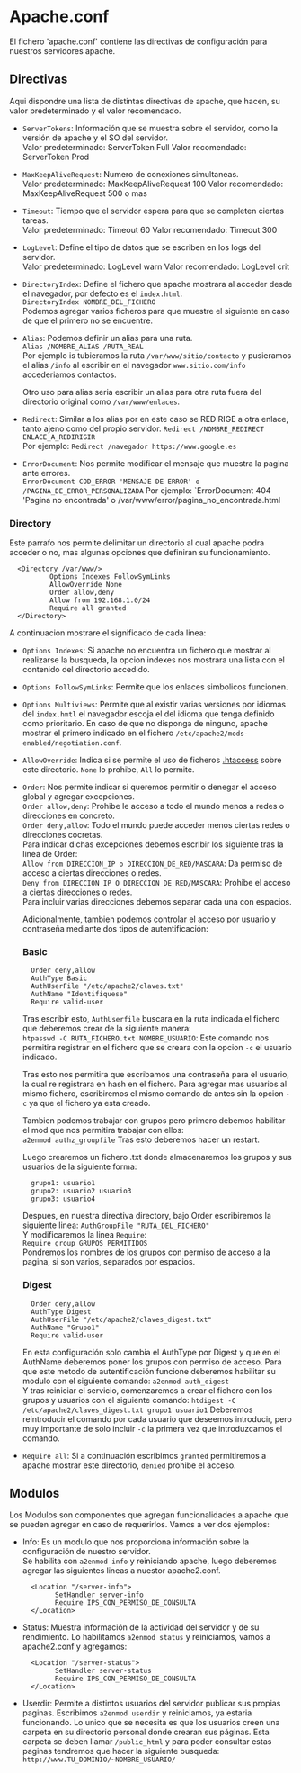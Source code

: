 # Apache.conf
El fichero 'apache.conf' contiene las directivas de configuración para nuestros servidores apache.

## Directivas
Aqui dispondre una lista de distintas directivas de apache, que hacen, su valor predeterminado y el valor recomendado.  
- `ServerTokens`: Información que se muestra sobre el servidor, como la versión de apache y el SO del servidor.  
      Valor predeterminado: ServerToken Full
      Valor recomendado: ServerToken Prod
  
- `MaxKeepAliveRequest`: Numero de conexiones simultaneas.  
      Valor predeterminado: MaxKeepAliveRequest 100
      Valor recomendado: MaxKeepAliveRequest 500 o mas
  
- `Timeout`: Tiempo que el servidor espera para que se completen ciertas tareas.  
      Valor predeterminado: Timeout 60
      Valor recomendado: Timeout 300
  
- `LogLevel`: Define el tipo de datos que se escriben en los logs del servidor.  
      Valor predeterminado: LogLevel warn
      Valor recomendado: LogLevel crit

- `DirectoryIndex`: Define el fichero que apache mostrara al acceder desde el navegador, por defecto es el `index.html`.  
      `DirectoryIndex NOMBRE_DEL_FICHERO`  
  Podemos agregar varios ficheros para que muestre el siguiente en caso de que el primero no se encuentre.

- `Alias`: Podemos definir un alias para una ruta.  
      `Alias /NOMBRE_ALIAS /RUTA_REAL`  
  Por ejemplo is tubieramos la ruta `/var/www/sitio/contacto` y pusieramos el alias `/info`
  al escribir en el navegador `www.sitio.com/info` accederiamos contactos.  

  Otro uso para alias seria escribir un alias para otra ruta fuera del directorio original como `/var/www/enlaces`.

- `Redirect`: Similar a los alias por en este caso se REDIRIGE a otra enlace, tanto ajeno como del propio servidor.
      `Redirect /NOMBRE_REDIRECT ENLACE_A_REDIRIGIR`  
  Por ejemplo: `Redirect /navegador https://www.google.es`

- `ErrorDocument`: Nos permite modificar el mensaje que muestra la pagina ante errores.  
      `ErrorDocument COD_ERROR 'MENSAJE DE ERROR' o /PAGINA_DE_ERROR_PERSONALIZADA`
  Por ejemplo: `ErrorDocument 404 'Pagina no encontrada' o /var/www/error/pagina_no_encontrada.html
  
### Directory
Este parrafo nos permite delimitar un directorio al cual apache podra acceder o no, mas algunas opciones que definiran su funcionamiento.  

      <Directory /var/www/>
              Options Indexes FollowSymLinks
              AllowOverride None
              Order allow,deny
              Allow from 192.168.1.0/24
              Require all granted
      </Directory>

  A continuacion mostrare el significado de cada linea:  
  - `Options Indexes`: Si apache no encuentra un fichero que mostrar al realizarse la busqueda, la opcion indexes nos mostrara una lista con el contenido del directorio accedido.
  - `Options FollowSymLinks`: Permite que los enlaces simbolicos funcionen.
  - `Options Multiviews`: Permite que al existir varias versiones por idiomas del `index.hmtl` el navegador escoja el del idioma que tenga definido como prioritario. En caso de que no disponga de ninguno, apache mostrar el primero indicado en el fichero `/etc/apache2/mods-enabled/negotiation.conf`.
  - `AllowOverride`: Indica si se permite el uso de ficheros [.htaccess](htaccess.md) sobre este directorio. `None` lo prohibe, `All` lo permite. 
  - `Order`: Nos permite indicar si queremos permitir o denegar el acceso global y agregar excepciones.  
            `Order allow,deny`: Prohibe le acceso a todo el mundo menos a redes o direcciones en concreto.   
            `Order deny,allow`: Todo el mundo puede acceder menos ciertas redes o direcciones cocretas.  
    Para indicar dichas excepciones debemos escribir los siguiente tras la linea de Order:  
            `Allow from DIRECCION_IP o DIRECCION_DE_RED/MASCARA`: Da permiso de acceso a ciertas direcciones o redes.  
            `Deny from DIRECCION_IP O DIRECCION_DE_RED/MASCARA`: Prohibe el acceso a ciertas direcciones o redes.  
    Para incluir varias direcciones debemos separar cada una con espacios.

    Adicionalmente, tambien podemos controlar el acceso por usuario y contraseña mediante dos tipos de autentificación:
    ### Basic
          
          Order deny,allow
          AuthType Basic
          AuthUserFile "/etc/apache2/claves.txt"
          AuthName "Identifiquese"
          Require valid-user
    
    Tras escribir esto, `AuthUserfile` buscara en la ruta indicada el fichero que deberemos crear de la siguiente manera:  
          `htpasswd -C RUTA_FICHERO.txt NOMBRE_USUARIO`: Este comando nos permitira registrar en el fichero que se creara con la opcion `-c` el usuario indicado.
    
    Tras esto nos permitira que escribamos una contraseña para el usuario, la cual re registrara en hash en el fichero.
    Para agregar mas usuarios al mismo fichero, escribiremos el mismo comando de antes sin la opcion `-c` ya que el fichero ya esta creado.

    Tambien podemos trabajar con grupos pero primero debemos habilitar el mod que nos permitira trabajar con ellos:  
    `a2enmod authz_groupfile`
    Tras esto deberemos hacer un restart.

    Luego crearemos un fichero .txt donde almacenaremos los grupos y sus usuarios de la siguiente forma:

          grupo1: usuario1
          grupo2: usuario2 usuario3
          grupo3: usuario4

    Despues, en nuestra directiva directory, bajo Order escribiremos la siguiente linea:
    `AuthGroupFile "RUTA_DEL_FICHERO"`  
    Y modificaremos la linea `Require`:  
    `Require group GRUPOS_PERMITIDOS`  
    Pondremos los nombres de los grupos con permiso de acceso a la pagina, si son varios, separados por espacios.
    ### Digest
          
          Order deny,allow
          AuthType Digest
          AuthUserFile "/etc/apache2/claves_digest.txt"
          AuthName "Grupo1"
          Require valid-user

    En esta configuración solo cambia el AuthType por Digest y que en el AuthName deberemos poner los grupos con permiso de acceso.
    Para que este metodo de autentificación funcione deberemos habilitar su modulo con el siguiente comando:
    `a2enmod auth_digest`  
    Y tras reiniciar el servicio, comenzaremos a crear el fichero con los grupos y usuarios con el siguiente comando:
    `htdigest -C /etc/apache2/claves_digest.txt grupo1 usuario1`
    Deberemos reintroducir el comando por cada usuario que deseemos introducir, pero muy importante de solo incluir `-c` la primera vez que introduzcamos el comando.
    
  - `Require all`: Si a continuación escribimos `granted` permitiremos a apache mostrar este directorio, `denied` prohibe el acceso.  

## Modulos
Los Modulos son componentes que agregan funcionalidades a apache que se pueden agregar en caso de requerirlos. Vamos a ver dos ejemplos:  
- Info: Es un modulo que nos proporciona información sobre la configuración de nuestro servidor.  
        Se habilita con `a2enmod info` y reiniciando apache, luego deberemos agregar las siguientes lineas a nuestor apache2.conf.

        <Location "/server-info">
              SetHandler server-info
              Require IPS_CON_PERMISO_DE_CONSULTA
        </Location>

- Status: Muestra información de la actividad del servidor y de su rendimiento.
          Lo habilitamos `a2enmod status` y reiniciamos, vamos a apache2.conf y agregamos:

        <Location "/server-status">
              SetHandler server-status
              Require IPS_CON_PERMISO_DE_CONSULTA
        </Location>
- Userdir: Permite a distintos usuarios del servidor publicar sus propias paginas.
          Escribimos `a2enmod userdir` y reiniciamos, ya estaria funcionando. Lo unico que se necesita es que los usuarios creen una carpeta en su directorio personal donde crearan sus páginas. Esta carpeta se deben llamar `/public_html` y para poder consultar estas paginas tendremos que hacer la siguiente busqueda:
  `http://www.TU_DOMINIO/~NOMBRE_USUARIO/`
  
